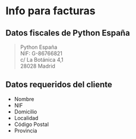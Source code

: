 # Info para facturas

## Datos fiscales de Python España

> Python España  
> NIF: G-86766821  
> c/ La Botánica 4,1  
> 28028 Madrid

## Datos requeridos del cliente

- Nombre
- NIF
- Domicilio
- Localidad
- Código Postal
- Provincia
